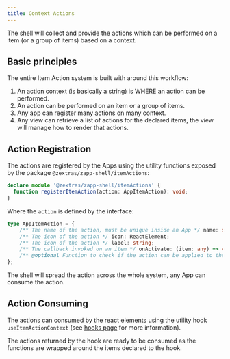 ```yaml
---
title: Context Actions
---
```


The shell will collect and provide the actions which can be performed on a item (or a group of items) based on a context.

## Basic principles
The entire Item Action system is built with around this workflow:
1. An action context (is basically a string) is WHERE an action can be performed.
1. An action can be performed on an item or a group of items.
1. Any app can register many actions on many context.
1. Any view can retrieve a list of actions for the declared items, the view will manage how to render that actions.

## Action Registration
The actions are registered by the Apps using the utility functions exposed by the package `@zextras/zapp-shell/itemActions`:
```typescript
declare module '@zextras/zapp-shell/itemActions' {
  function registerItemAction(action: AppItemAction): void;
}
```
Where the `action` is defined by the interface:
```typescript
type AppItemAction = {
	/** The name of the action, must be unique inside an App */ name: string;
	/** The icon of the action */ icon: ReactElement;
	/** The icon of the action */ label: string;
	/** The callback invoked on an item */ onActivate: (item: any) => void;
	/** @optional Function to check if the action can be applied to the item(s) */ onCheck?: (item: any) => Promise<boolean>;
};
```
The shell will spread the action across the whole system, any App can consume the action.

## Action Consuming
The actions can consumed by the react elements using the utility hook `useItemActionContext` (see [hooks page][1] for more information).

The actions returned by the hook are ready to be consumed as the functions are wrapped around the items declared to the hook.

[1]: utility/hooks.md#useitemactioncontext
